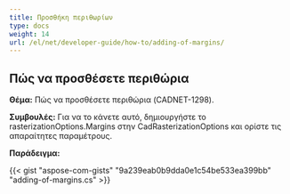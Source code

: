 ```yaml
---
title: Προσθήκη περιθωρίων
type: docs
weight: 14
url: /el/net/developer-guide/how-to/adding-of-margins/
---
```


## **Πώς να προσθέσετε περιθώρια**

**Θέμα:** Πώς να προσθέσετε περιθώρια  (CADNET-1298).

**Συμβουλές:** Για να το κάνετε αυτό, δημιουργήστε το rasterizationOptions.Margins στην CadRasterizationOptions και ορίστε τις απαραίτητες παραμέτρους.

**Παράδειγμα:**

{{< gist "aspose-com-gists" "9a239eab0b9dda0e1c54be533ea399bb" "adding-of-margins.cs" >}}
